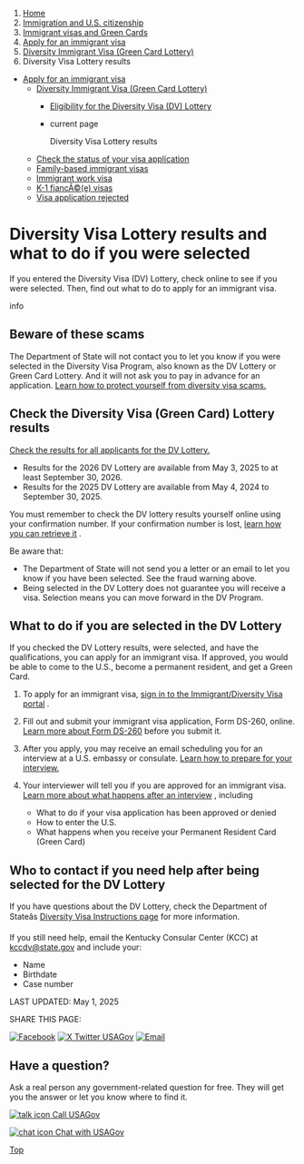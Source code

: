 1. [Home](/)
2. [Immigration and U.S. citizenship](/immigration-and-citizenship)
3. [Immigrant visas and Green Cards](/green-card-permanent-resident-immigrant-visa)
4. [Apply for an immigrant visa](/visas)
5. [Diversity Immigrant Visa (Green Card Lottery)](/green-card-lottery)
6. Diversity Visa Lottery results

* [Apply for an immigrant visa](/visas)
  + [Diversity Immigrant Visa (Green Card Lottery)](/green-card-lottery)
    - [Eligibility for the Diversity Visa (DV) Lottery](/dv-lottery-eligibility)
    - current page

      Diversity Visa Lottery results
  + [Check the status of your visa application](/check-status-of-visa)
  + [Family-based immigrant visas](/sponsor-family-member)
  + [Immigrant work visa](/immigrant-work-visa)
  + [K-1 fiancÃ©(e) visas](/fiance-visa)
  + [Visa application rejected](/visa-application-rejected)

Diversity Visa Lottery results and what to do if you were selected
==================================================================

If you entered the Diversity Visa (DV) Lottery, check online to see if you were selected. Then, find out what to do to apply for an immigrant visa.

info

Beware of these scams
---------------------

The Department of State will not contact you to let you know if you were selected in the Diversity Visa Program, also known as the DV Lottery or Green Card Lottery. And it will not ask you to pay in advance for an application.
[Learn how to protect yourself from diversity visa scams.](https://travel.state.gov/content/travel/en/us-visas/visa-information-resources/fraud.html)

**Check the Diversity Visa (Green Card) Lottery results**
---------------------------------------------------------

[Check the results for all applicants for the DV Lottery.](https://dvprogram.state.gov/ESC/)

* Results for the 2026 DV Lottery are available from May 3, 2025 to at least September 30, 2026.
* Results for the 2025 DV Lottery are available from May 4, 2024 to September 30, 2025.

You must remember to check the DV lottery results yourself online using your confirmation number. If your confirmation number is lost,
[learn how you can retrieve it](https://dvprogram.state.gov/ESC/CheckConfirmation.aspx)
.

Be aware that:

* The Department of State will not send you a letter or an email to let you know if you have been selected. See the fraud warning above.
* Being selected in the DV Lottery does not guarantee you will receive a visa. Selection means you can move forward in the DV Program.

**What to do if you are selected in the DV Lottery**
----------------------------------------------------

If you checked the DV Lottery results, were selected, and have the qualifications, you can apply for an immigrant visa. If approved, you would be able to come to the U.S., become a permanent resident, and get a Green Card.

1. To apply for an immigrant visa,
   [sign in to the Immigrant/Diversity Visa portal](https://ceac.state.gov/IV/Login.aspx)
   .
2. Fill out and submit your immigrant visa application, Form DS-260, online.
   [Learn more about Form DS-260](https://travel.state.gov/content/travel/en/us-visas/visa-information-resources/forms/online-immigrant-visa-forms/ds-260-faqs.html)
   before you submit it.
3. After you apply, you may receive an email scheduling you for an interview at a U.S. embassy or consulate.
   [Learn how to prepare for your interview.](https://travel.state.gov/content/travel/en/us-visas/immigrate/diversity-visa-program-entry/diversity-visa-interview/diversity-visa-prepare-for-interview.html)
4. Your interviewer will tell you if you are approved for an immigrant visa.
   [Learn more about what happens after an interview](https://travel.state.gov/content/travel/en/us-visas/immigrate/diversity-visa-program-entry/diversity-visa-interview/diversity-visa-after-the-interview.html)
   , including

   * What to do if your visa application has been approved or denied
   * How to enter the U.S.
   * What happens when you receive your Permanent Resident Card (Green Card)

**Who to contact if you need help after being selected for the DV Lottery**
---------------------------------------------------------------------------

If you have questions about the DV Lottery, check the Department of Stateâs
[Diversity Visa Instructions page](https://travel.state.gov/content/travel/en/us-visas/immigrate/diversity-visa-program-entry/diversity-visa-instructions.html)
for more information.

If you still need help, email the Kentucky Consular Center (KCC) at
[kccdv@state.gov](mailto:kccdv@state.gov)
and include your:

* Name
* Birthdate
* Case number

LAST UPDATED:
May 1, 2025

SHARE THIS PAGE:

[![Facebook](/themes/custom/usagov/images/social-media-icons/Facebook_Icon.svg)](https://www.facebook.com/sharer/sharer.php?u=https://www.usa.gov/dv-lottery-results&v=3)
[![X Twitter USAGov](/themes/custom/usagov/images/social-media-icons/X_Twitter_Icon.svg?version=2)](https://twitter.com/intent/tweet?source=webclient&text=https://www.usa.gov/dv-lottery-results)
[![Email](/themes/custom/usagov/images/social-media-icons/Email_Icon.svg?version=2)](mailto:?subject=https://www.usa.gov/dv-lottery-results)

Have a question?
----------------

Ask a real person any government-related question for free. They will get you the answer or let you know where to find it.

[![talk icon](/themes/custom/usagov/images/ICONS_talk.png)
Call USAGov](/phone)

[![chat icon](/themes/custom/usagov/images/ICONS_chat.png)
Chat with USAGov](/chat)

[Top](#main-content)